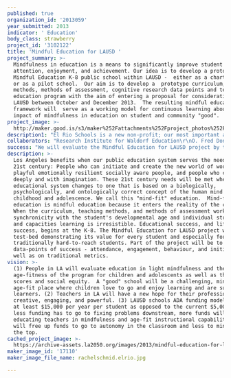 ```yaml
---
published: true
organization_id: '2013059'
year_submitted: 2013
indicator: ' Education'
body_class: strawberry
project_id: '3102122'
title: 'Mindful Education for LAUSD '
project_summary: >-
  Mindfulness in education is a means to significantly improve student
  attention, enjoyment, and achievement. Our idea is to develop a prototype
  Mindful Education K-8 public school within LAUSD -  either as a charter school
  or as a pilot school.  Our aim is to develop a  prototype curriculum, teaching
  methods, methods of assessment, cognitive research data points and teacher
  education program with the aim of entering a proposal for consideration to the
  LAUSD between October and December 2013.  The resulting mindful education
  framework will  serve as a working model for continuous learning about the
  impact of mindfulness in education on student and community "good". 
project_image: >-
  http://maker.good.is/s3/maker%252Fattachments%252Fproject_photos%252Fimages%252F17110%252Fdisplay%252Frachelschmid.elrio.jpg=c570x385
description1: "El Rio Schools is a new non-profit; our most important achievement, to date, is regularly attended workshops, playgroups and informational gatherings at the Audubon Center at Debs Park of parents in Northeast Los who have an interest in mindfulness in secular public education. We are building the social network for mindfulness in education in Northeast Los Angeles. \r\n\r\nToday, 439 people liked our facebook page! \r\n\r\nJoan Jaeckel, co-founder, coordinated the successful charter petition writing process for Ocean Charter School, the first Waldorf-inspired publicly chartered school in Los Angeles.  \r\n\r\nFounding board member, Julia Schacter, produced the Emmy nominated PBS documentary, The First Year.  "
collaborators: "Research Institute for Waldorf Education\r\nO. Fred Donaldson, Original Play\r\nRobert Anderson, Senior Assessment Researcher, formerly of CA Dept. of Education and WestEd\r\nDr. Renatta Cooper, First 5 L.A. Comissioner (Ret)\r\nDr. Bruce Perry,  Child Trauma Institute\r\nWe will also include other collaborators, i.e. UCLA Mindful Awareness Research Center, Mindfulness in Education Network, Mind and Life Institute, Non-Violent Communication"
success: "We will evaluate the Mindful Education for LAUSD project by the quality of the working relationships: Are people sharing ideas, cooperating for the good of the project and LA2050? Are we able to work constructively and enjoyably with public education officials and city leaders? Has a university become our partner? Are teachers curious and coming to our working sessions and the Original Play Playshop? Is the result original, engaging and replicable?  Is it designed to be a working model open to the initiative and autonomy of teachers in the classroom? Ultimately success will be measured by the outcomes of the proposal writing process: (1) Does it mirror our highest intentions of designing a Mindful pedagogical approach to curriculum, instruction, assessment, teacher education AND also meet the expectations of the Common Core?  (2) Does the teacher education program teach teachers to teach in creative and playful and active ways - does it inspire them to inspire the students? (3) Does the project attract partnerships and collaborators who will speak for it at the LAUSD hearing (if we submit as a charter) (4) Does LAUSD accept the proposal and will El Rio move forward in 2014-2015 school years as an LAUSD publicly chartered school or an LAUSD pilot school? \r\n\r\n"
description: >-
  Los Angeles benefits when our public education system serves the needs of the
  21st century: People who can initiate and create the new world of work,
  playful emotionally resilient socially aware people, and people who can think
  deeply and with imagination. These 21st century needs will be met when our
  educational system changes to one that is based on a biologically,
  psychologically, and ontologically correct concept of the human mind in
  childhood and adolescence. We call this "mind-fit" education.  Mind-fit
  education is mindful education because it enters the reality of the child.
  When the curriculum, teaching methods, and methods of assessment work in
  synchronicity with the student's developmental age and individual strengths
  and capacities learning is irresistible. Educational success, and life
  success, begins at the K-8. The Mindful Education for LAUSD project will be a
  test-bed demonstrating its value for every student and especially for
  traditionally hard-to-reach students. Part of the project will be to track the
  data-points of success - attendance, engagement, behaviour, and initiative as
  well as on traditional metrics.  
vision: >-
  (1) People in LA will evaluate education in light mindfulness and the
  age-fitness of the program for children and adolescents as well as the test
  scores and social equity.  A "good" school will be a challenging, mindful,
  age-fit place where children love to go and enjoy learning and are successful
  learners. (2) Teachers in LA will have a new hope for their profession as
  creative, engaging, and powerful. (3) LAUSD schools ADA funding model provides
  at least $15,000 per year per student as opposed to the current $5,000.  As
  less funding has to go to fixing problems downstream, more funds will go to
  educating teachers in mindfulness and age-fit instructional capabilities. This
  will free up funds to go to autonomy in the classroom and less to minding from
  the top.  
cached_project_image: >-
  https://archive-assets.la2050.org/images/2013/mindful-education-for-lausd/maker.good.is/s3/maker%252Fattachments%252Fproject_photos%252Fimages%252F17110%252Fdisplay%252Frachelschmid.elrio.jpg=c570x385.jpg
maker_image_id: '17110'
maker_image_file_name: rachelschmid.elrio.jpg

---
```


